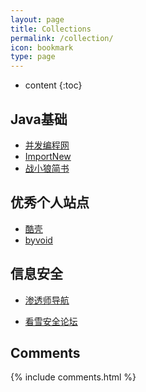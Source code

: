 ```yaml
---
layout: page
title: Collections
permalink: /collection/
icon: bookmark
type: page
---
```


* content
{:toc}




## Java基础
 - [并发编程网](http://ifeve.com/)
 - [ImportNew](http://www.importnew.com/)
 - [战小狼简书](https://www.jianshu.com/u/90ab66c248e6)


## 优秀个人站点

* [酷壳](https://coolshell.cn/)
* [byvoid](https://www.byvoid.com/)

## 信息安全

* [渗透师导航](http://www.cnblogs.com/Hooooober/)
- [ 看雪安全论坛 ](https://bbs.pediy.com/)


## Comments

{% include comments.html %}
